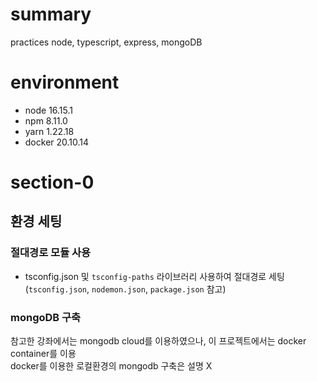 # summary

practices node, typescript, express, mongoDB

# environment

- node 16.15.1
- npm 8.11.0
- yarn 1.22.18
- docker 20.10.14

# section-0

## 환경 세팅

### 절대경로 모듈 사용

- tsconfig.json 및 `tsconfig-paths` 라이브러리 사용하여 절대경로 세팅(`tsconfig.json`, `nodemon.json`, `package.json` 참고)

### mongoDB 구축

참고한 강좌에서는 mongodb cloud를 이용하였으나, 이 프로젝트에서는 docker container를 이용  
docker를 이용한 로컬환경의 mongodb 구축은 설명 X
